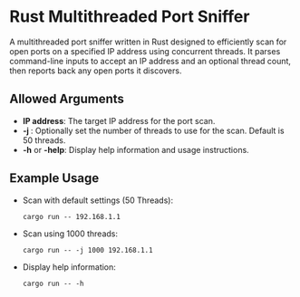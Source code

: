 # Rust Multithreaded Port Sniffer

A multithreaded port sniffer written in Rust designed to efficiently scan for open ports on a specified IP address using concurrent threads. It parses command-line inputs to accept an IP address and an optional thread count, then reports back any open ports it discovers.

## Allowed Arguments

- **IP address**: The target IP address for the port scan.
- **-j <number>**: Optionally set the number of threads to use for the scan. Default is 50 threads.
- **-h** or **-help**: Display help information and usage instructions.

## Example Usage

- Scan with default settings (50 Threads):
    ```shell
    cargo run -- 192.168.1.1
    ```

- Scan using 1000 threads:
    ```shell
    cargo run -- -j 1000 192.168.1.1
    ```

- Display help information:
    ```shell
    cargo run -- -h
    ```
